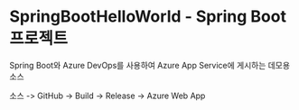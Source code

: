 # SpringBootHelloWorld - Spring Boot 프로젝트 
Spring Boot와 Azure DevOps를 사용하여 Azure App Service에 게시하는 데모용 소스

소스 -> GitHub -> Build -> Release -> Azure Web App

